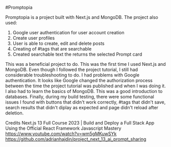 #Promptopia

Promptopia is a project built with Next.js and MongoDB. The project also used:

1. Google user authentication for user account creation
2. Create user profiles
3. User is able to create, edit and delete posts
4. Creating of #tags that are searchable
5. Created searchable text the returns the selected Prompt card

This was a beneficial project to do. This was the first time I used Next.js and MongoDB. Even though I followed the project tutorial, I still had considerable troubleshooting to do. 
I had problems with Google authentication. It looks like Google changed the authorization process between the time the project tutorial was published and when I was doing it.
I also had to learn the basics of MongoDB. This was a good introduction to databases.
Finally, during my build testing, there were some functional issues I found with buttons that didn't work correctly, #tags that didn't save, search results that didn't diplay as expected and page didn't reload after deletion. 


Credits
Next.js 13 Full Course 2023 | Build and Deploy a Full Stack App Using the Official React Framework
Javascript Mastery
https://www.youtube.com/watch?v=wm5gMKuwSYk
https://github.com/adrianhajdin/project_next_13_ai_prompt_sharing
